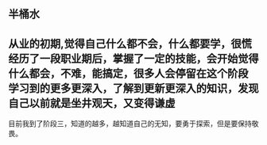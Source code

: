 ## 半桶水
从业的初期,觉得自己什么都不会，什么都要学，很慌  
经历了一段职业期后，掌握了一定的技能，会开始觉得什么都会，不难，能搞定，很多人会停留在这个阶段  
学习到的更多更深入，了解到更新更深入的知识，发现自己以前就是坐井观天，又变得谦虚  
---
目前我到了阶段三，知道的越多，越知道自己的无知，要勇于探索，但是要保持敬畏。
